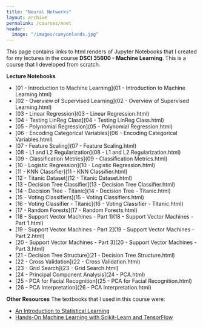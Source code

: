 ```yaml
---
title: "Neural Networks"
layout: archive
permalink: /courses/nnet
header:
  image: "/images/canyonlands.jpg"
---
```


This page contains links to html renders of Jupyter Notebooks that I created for my lectures in the course <b>DSCI 35600 - Machine Learning</b>. This is a course that I developed from scratch.

<b>Lecture Notebooks</b>
+ [01 - Introduction to Machine Learning](01 - Introduction to Machine Learning.html)
+ [02 - Overview of Supervised Learning](02 - Overview of Supervised Learning.html)
+ [03 - Linear Regression](03 - Linear Regression.html)
+ [04 - Testing LinReg Class](04 - Testing LinReg Class.html)
+ [05 - Polynomial Regression](05 - Polynomial Regression.html)
+ [06 - Encoding Categorical Variables](06 - Encoding Categorical Variables.html)
+ [07 - Feature Scaling](07 - Feature Scaling.html)
+ [08 - L1 and L2 Regularization](08 - L1 and L2 Regularization.html)
+ [09 - Classification Metrics](09 - Classification Metrics.html)
+ [10 - Logistic Regression](10 - Logistic Regression.html)
+ [11 - KNN Classifier](11 - KNN Classifier.html)
+ [12 - Titanic Dataset](12 - Titanic Dataset.html)
+ [13 - Decision Tree Classifier](13 - Decision Tree Classifier.html)
+ [14 - Decision Tree - Titanic](14 - Decision Tree - Titanic.html)
+ [15 - Voting Classifiers](15 - Voting Classifiers.html)
+ [16 - Voting Classifier - Titanic](16 - Voting Classifier - Titanic.html)
+ [17 - Random Forests](17 - Random Forests.html)
+ [18 - Support Vector Machines - Part 1](18 - Support Vector Machines - Part 1.html)
+ [19 - Support Vector Machines - Part 2](19 - Support Vector Machines - Part 2.html)
+ [20 - Support Vector Machines - Part 3](20 - Support Vector Machines - Part 3.html)
+ [21 - Decision Tree Structure](21 - Decision Tree Structure.html)
+ [22 - Cross Validation](22 - Cross Validation.html)
+ [23 - Grid Search](23 - Grid Search.html)
+ [24 - Principal Component Analysis](24 - PCA.html)
+ [25 - PCA for Facial Recognition](25 - PCA for Facial Recognition.html)
+ [26 - PCA Interpretation](26 - PCA Interpretation.html)

<b>Other Resources</b>
The textbooks that I used in this course were:
* [An Introduction to Statistical Learning](https://www-bcf.usc.edu/~gareth/ISL/)
* [Hands-On Machine Learning with Scikit-Learn and TensorFlow](https://www.amazon.com/Hands-Machine-Learning-Scikit-Learn-TensorFlow/dp/1491962291)
